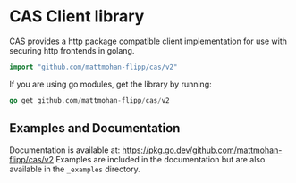 # CAS Client library

CAS provides a http package compatible client implementation for use with
securing http frontends in golang.

``` go
import "github.com/mattmohan-flipp/cas/v2"
```

If you are using go modules, get the library by running:

``` go
go get github.com/mattmohan-flipp/cas/v2
```

## Examples and Documentation

Documentation is available at: https://pkg.go.dev/github.com/mattmohan-flipp/cas/v2
Examples are included in the documentation but are also available in the
`_examples` directory.
